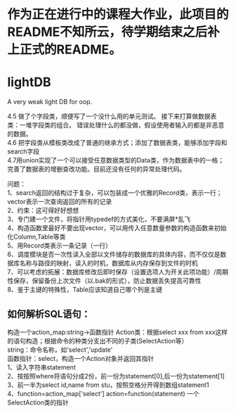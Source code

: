 
作为正在进行中的课程大作业，此项目的README不知所云，待学期结束之后补上正式的README。
=======
# lightDB
A very weak light DB for oop.

4.5 做了个字段类，顺便写了一个没什么用的单元测试。
接下来打算做数据表类：一堆字段类的组合。
错误处理什么的都没做，假设使用者输入的都是非恶意的数据。<br>
4.6 把字段类从模板类改成了普通的继承方式；添加了数据表类，能够添加字段和search字段<br/>
4.7用union实现了一个可以接受任意数据类型的Data类，作为数据表中的一格；完善了数据表的增删查改功能。目前还没有任何的异常处理代码。<br/>

问题：<br/>
1、search返回的结构过于复杂，可以包装成一个优雅的Record类，表示一行；vector<Record>表示一次查询返回的所有的记录<br/>
2、约束：这可得好好想想<br/>
3、专门建一个文件，将指针用typedef的方式美化，不要满屏*乱飞<br/>
4、构造函数里最好不要出现vector，可以用传入任意数量参数的构造函数来初始化Column,Table等类<br/>
5、用Record类表示一条记录（一行）<br/>
6、调度模块是否一次性读入全部以文件储存的数据库的具体内容，而不仅仅是数据库名称与路径的映射，读入的时机，数据库从内存保存到文件的时机<br/>
7、可以考虑的拓展：数据库修改后即时保存（设置选项人为开关此项功能）/周期性保存，保留备份上次文件（以.bak的形式），防止数据丢失提高可靠性<br/>
8、鉴于主键的特殊性，Table应该知道自己哪个列是主键<br/>
  
  
 ## 如何解析SQL语句：
 构造一个action_map:string->函数指针
 Action类：根据select xxx from xxx这样的语句构造；根据命令的种类分支出不同的子类(SelectAction等）<br/>
 string：命令名称，如'select','update'<br/>
 函数指针：select，构造一个Action对象并返回其指针<br/>
 1、读入字符串statement<br/>
 2、按按照where将语句分成2份，前一份为statement[0],后一份为statement[1]<br/>
 3、前一半为select id,name from stu，按照空格分开得到数组statement1<br/>
 4、function=action_map['select'] action=function(statement) 一个SelectAction类的指针<br/>

